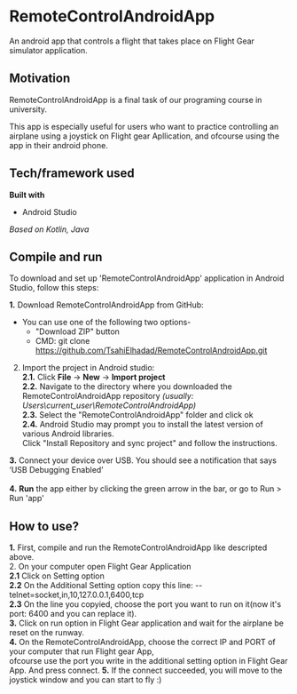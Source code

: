 # RemoteControlAndroidApp
An android app that controls a flight that takes place on Flight Gear simulator application.

## Motivation

RemoteControlAndroidApp is a final task of our programing course in university.

This app is especially useful for users who want to practice controlling an airplane using a joystick on Flight gear Apllication,
and ofcourse using the app in their android phone.

## Tech/framework used

**Built with**
* Android Studio

*Based on Kotlin, Java*

## Compile and run
To download and set up 'RemoteControlAndroidApp' application in Android Studio, follow this steps:

**1.** Download RemoteControlAndroidApp from GitHub: 
 * You can use one of the following two options- <br/>
   * "Download ZIP" button 
   * CMD: git clone https://github.com/TsahiElhadad/RemoteControlAndroidApp.git

2. Import the project in Android studio: <br/>
 **2.1.** Click **File** -> **New** -> **Import project** <br/>
 **2.2.** Navigate to the directory where you downloaded the RemoteControlAndroidApp repository *(usually: Users\current_user\RemoteControlAndroidApp)* <br/>
 **2.3.** Select the "RemoteControlAndroidApp" folder and click ok <br/>
 **2.4.** Android Studio may prompt you to install the latest version of various Android libraries. <br/>
 Click "Install Repository and sync project" and follow the instructions.

**3.** Connect your device over USB. You should see a notification that says ‘USB Debugging Enabled’ <br/> <br/>
**4.** **Run** the app either by clicking the green arrow in the bar, or go to Run > Run 'app' <br/>

## How to use?

**1.** First, compile and run the RemoteControlAndroidApp like descripted above. <br/>
2. On your computer open Flight Gear Application <br/>
  **2.1** Click on Setting option <br/>
  **2.2** On the Additional Setting option copy this line: --telnet=socket,in,10,127.0.0.1,6400,tcp <br/>
  **2.3** On the line you copyied, choose the port you want to run on it(now it's port: 6400 and you can replace it). <br/>
**3.** Click on run option in Flight Gear application and wait for the airplane be reset on the runway. <br/>
**4.** On the RemoteControlAndroidApp, choose the correct IP and PORT of your computer that run Flight gear App, <br/>
       ofcourse use the port you write in the additional setting option in Flight Gear App.
       And press connect.
**5.** If the connect succeeded, you will move to the joystick window and you can start to fly :) <br/>


